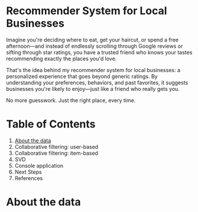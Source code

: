 # Recommender System for Local Businesses

Imagine you're deciding where to eat, get your haircut, or spend a free afternoon—and instead of endlessly scrolling through Google reviews or sifting through star ratings, you have a trusted friend who knows your tastes recommending exactly the places you'd love.

That's the idea behind my recommender system for local businesses: a personalized experience that goes beyond generic ratings. By understanding your preferences, behaviors, and past favorites, it suggests businesses you're likely to enjoy—just like a friend who really gets you.

No more guesswork. Just the right place, every time.

# Table of Contents

1. [About the data](#about-the-data)
2. Collaborative filtering: user-based
3. Collaborative filtering: item-based
4. SVD
5. Console application
6. Next Steps
7. References

# About the data 
